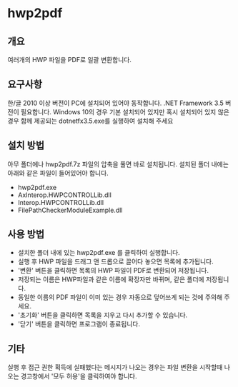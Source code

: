 # hwp2pdf

## 개요

여러개의 HWP 파일을 PDF로 일괄 변환합니다.

## 요구사항

한/글 2010 이상 버전이 PC에 설치되어 있어야 동작합니다.
.NET Framework 3.5 버전이 필요합니다.
Windows 10의 경우 기본 설치되어 있지만 혹시 설치되어 있지 않은 경우
함께 제공되는 dotnetfx3.5.exe를 실행하여 설치해 주세요

## 설치 방법

아무 폴더에나 hwp2pdf.7z 파일의 압축을 풀면 바로 설치됩니다.
설치된 폴더 내에는 아래와 같은 파일이 들어있어야 합니다.

- hwp2pdf.exe
- AxInterop.HWPCONTROLLib.dll
- Interop.HWPCONTROLLib.dll
- FilePathCheckerModuleExample.dll

## 사용 방법

- 설치한 폴더 내에 있는 hwp2pdf.exe 를 클릭하여 실행합니다.
- 실행 후 HWP 파일을 드래그 앤 드롭으로 끌어다 놓으면 목록에 추가됩니다.
- '변환' 버튼을 클릭하면 목록의 HWP 파일이 PDF로 변환되어 저장됩니다.
- 저장되는 이름은 HWP파일과 같은 이름에 확장자만 바뀌며, 같은 폴더에 저장됩니다.
- 동일한 이름의 PDF 파일이 이미 있는 경우 자동으로 덮어쓰게 되는 것에 주의해 주세요.
- '초기화' 버튼을 클릭하면 목록을 지우고 다시 추가할 수 있습니다.
- '닫기' 버튼을 클릭하면 프로그램이 종료됩니다.

## 기타

실행 후 접근 권한 획득에 실패했다는 메시지가 나오는 경우는
파일 변환을 시작할때 나오는 경고창에서 '모두 허용'을 클릭하여야 합니다.
